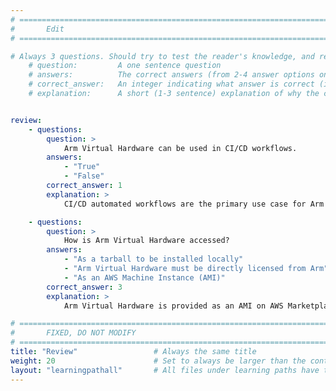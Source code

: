 ```yaml
---
# ================================================================================
#       Edit
# ================================================================================

# Always 3 questions. Should try to test the reader's knowledge, and reinforce the key points you want them to remember.
    # question:         A one sentence question
    # answers:          The correct answers (from 2-4 answer options only). Should be surrounded by quotes.
    # correct_answer:   An integer indicating what answer is correct (index starts from 0)
    # explanation:      A short (1-3 sentence) explanation of why the correct answer is correct. Can add aditional context if desired


review:
    - questions:
        question: >
            Arm Virtual Hardware can be used in CI/CD workflows.
        answers:
            - "True"
            - "False"
        correct_answer: 1
        explanation: >
            CI/CD automated workflows are the primary use case for Arm Virtual Hardware.

    - questions:
        question: >
            How is Arm Virtual Hardware accessed?
        answers:
            - "As a tarball to be installed locally"
            - "Arm Virtual Hardware must be directly licensed from Arm"
            - "As an AWS Machine Instance (AMI)"
        correct_answer: 3
        explanation: >
            Arm Virtual Hardware is provided as an AMI on AWS Marketplace.

# ================================================================================
#       FIXED, DO NOT MODIFY
# ================================================================================
title: "Review"                 # Always the same title
weight: 20                      # Set to always be larger than the content in this path
layout: "learningpathall"       # All files under learning paths have this same wrapper
---
```

